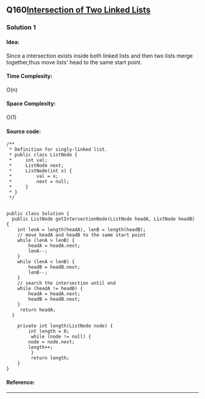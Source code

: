 ## Q160[Intersection of Two Linked Lists](https://leetcode.com/problems/intersection-of-two-linked-lists/) 

### Solution 1
#### Idea:
Since a intersection exists inside both linked lists and then two lists merge together,thus move lists' head to the same start point.
#### Time Complexity: 
O(n)
#### Space Complexity:
O(1)
#### Source code:
```
/**
 * Definition for singly-linked list.
 * public class ListNode {
 *     int val;
 *     ListNode next;
 *     ListNode(int x) {
 *         val = x;
 *         next = null;
 *     }
 * }
 */
 
 
public class Solution {
  public ListNode getIntersectionNode(ListNode headA, ListNode headB) {
    int lenA = length(headA), lenB = length(headB);
    // move headA and headB to the same start point
    while (lenA > lenB) {
        headA = headA.next;
        lenA--;
    }
    while (lenA < lenB) {
        headB = headB.next;
        lenB--;
    }
    // search the intersection until end
    while (headA != headB) {
        headA = headA.next;
        headB = headB.next;
    }
     return headA;
  }

    private int length(ListNode node) {
        int length = 0;
         while (node != null) {
        node = node.next;
        length++;
         }
         return length;
    }
}
```
#### Reference:

---

